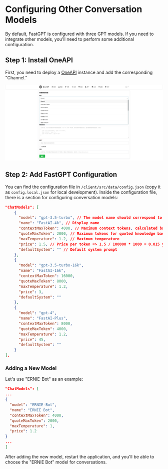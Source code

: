 # Configuring Other Conversation Models

By default, FastGPT is configured with three GPT models. If you need to integrate other models, you'll need to perform some additional configuration.

## Step 1: Install OneAPI

First, you need to deploy a [OneAPI](/docs/develop/oneapi) instance and add the corresponding "Channel."

![](./imgs/chatmodels1.png)

## Step 2: Add FastGPT Configuration

You can find the configuration file in `/client/src/data/config.json` (copy it as `config.local.json` for local development). Inside the configuration file, there is a section for configuring conversation models:

```json
"ChatModels": [
    {
      "model": "gpt-3.5-turbo", // The model name should correspond to the OneAPI model
      "name": "FastAI-4k", // Display name
      "contextMaxToken": 4000, // Maximum context tokens, calculated based on GPT-3.5; models outside GPT should calculate this value roughly
      "quoteMaxToken": 2000, // Maximum tokens for quoted knowledge base content
      "maxTemperature": 1.2, // Maximum temperature
      "price": 1.5, // Price per token => 1.5 / 100000 * 1000 = 0.015 yuan per 1k tokens
      "defaultSystem": "" // Default system prompt
    },
    {
      "model": "gpt-3.5-turbo-16k",
      "name": "FastAI-16k",
      "contextMaxToken": 16000,
      "quoteMaxToken": 8000,
      "maxTemperature": 1.2,
      "price": 3,
      "defaultSystem": ""
    },
    {
      "model": "gpt-4",
      "name": "FastAI-Plus",
      "contextMaxToken": 8000,
      "quoteMaxToken": 4000,
      "maxTemperature": 1.2,
      "price": 45,
      "defaultSystem": ""
    }
],
```

### Adding a New Model

Let's use "ERNIE-Bot" as an example:

```json
"ChatModels": [
...
{
  "model": "ERNIE-Bot",
  "name": "ERNIE Bot",
  "contextMaxToken": 4000,
  "quoteMaxToken": 2000,
  "maxTemperature": 1,
  "price": 1.2
}
...
]
```

After adding the new model, restart the application, and you'll be able to choose the "ERNIE Bot" model for conversations.